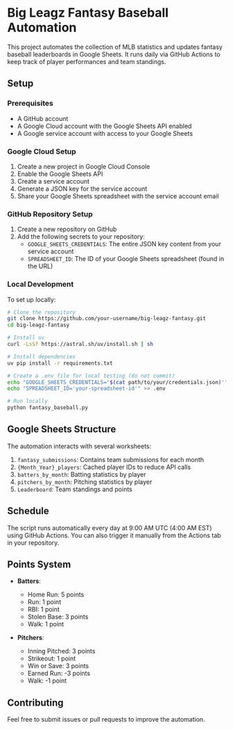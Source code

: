 # Big Leagz Fantasy Baseball Automation

This project automates the collection of MLB statistics and updates fantasy baseball leaderboards in Google Sheets. It runs daily via GitHub Actions to keep track of player performances and team standings.

## Setup

### Prerequisites

- A GitHub account
- A Google Cloud account with the Google Sheets API enabled
- A Google service account with access to your Google Sheets

### Google Cloud Setup

1. Create a new project in Google Cloud Console
2. Enable the Google Sheets API
3. Create a service account
4. Generate a JSON key for the service account
5. Share your Google Sheets spreadsheet with the service account email

### GitHub Repository Setup

1. Create a new repository on GitHub
2. Add the following secrets to your repository:
   - `GOOGLE_SHEETS_CREDENTIALS`: The entire JSON key content from your service account
   - `SPREADSHEET_ID`: The ID of your Google Sheets spreadsheet (found in the URL)

### Local Development

To set up locally:

```bash
# Clone the repository
git clone https://github.com/your-username/big-leagz-fantasy.git
cd big-leagz-fantasy

# Install uv
curl -LsSf https://astral.sh/uv/install.sh | sh

# Install dependencies
uv pip install -r requirements.txt

# Create a .env file for local testing (do not commit)
echo "GOOGLE_SHEETS_CREDENTIALS='$(cat path/to/your/credentials.json)'" > .env
echo "SPREADSHEET_ID='your-spreadsheet-id'" >> .env

# Run locally
python fantasy_baseball.py
```

## Google Sheets Structure

The automation interacts with several worksheets:

1. `fantasy_submissions`: Contains team submissions for each month
2. `{Month_Year}_players`: Cached player IDs to reduce API calls
3. `batters_by_month`: Batting statistics by player
4. `pitchers_by_month`: Pitching statistics by player
5. `Leaderboard`: Team standings and points

## Schedule

The script runs automatically every day at 9:00 AM UTC (4:00 AM EST) using GitHub Actions. You can also trigger it manually from the Actions tab in your repository.

## Points System

- **Batters**:
  - Home Run: 5 points
  - Run: 1 point
  - RBI: 1 point
  - Stolen Base: 3 points
  - Walk: 1 point

- **Pitchers**:
  - Inning Pitched: 3 points
  - Strikeout: 1 point
  - Win or Save: 3 points
  - Earned Run: -3 points
  - Walk: -1 point

## Contributing

Feel free to submit issues or pull requests to improve the automation.